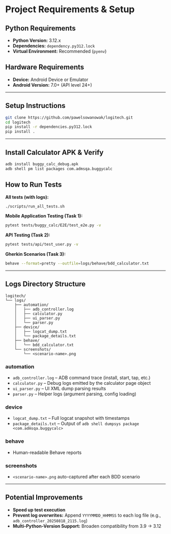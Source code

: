 # Project Requirements & Setup

## Python Requirements
- **Python Version:** 3.12.x
- **Dependencies:** `dependency.py312.lock`
- **Virtual Environment:** Recommended (`pyenv`)

## Hardware Requirements
- **Device:** Android Device or Emulator
- **Android Version:** 7.0+ (API level 24+)

---

## Setup Instructions

```bash
git clone https://github.com/pawelsowanowak/logitech.git
cd logitech
pip install -r dependencies.py312.lock
pip install .
```

---

## Install Calculator APK & Verify

```bash
adb install buggy_calc_debug.apk
adb shell pm list packages com.admsqa.buggycalc
```

## How to Run Tests

**All tests (with logs):**
```bash
./scripts/run_all_tests.sh
```

**Mobile Application Testing (Task 1):**
```bash
pytest tests/buggy_calc/E2E/test_e2e.py -v
```

**API Testing (Task 2):**
```bash
pytest tests/api/test_user.py -v
```

**Gherkin Scenarios (Task 3):**
```bash
behave --format=pretty --outfile=logs/behave/bdd_calculator.txt
```

---

## Logs Directory Structure

```
logitech/
└── logs/
    ├── automation/
    │   ├── adb_controller.log
    │   ├── calculator.py
    │   ├── ui_parser.py
    │   └── parser.py
    ├── device/
    │   ├── logcat_dump.txt
    │   └── package_details.txt
    ├── behave/
    │   └── bdd_calculator.txt
    └── screenshots/
        └── <scenario-name>.png
```

### automation
- `adb_controller.log` – ADB command trace (install, start, tap, etc.)
- `calculator.py` – Debug logs emitted by the calculator page object
- `ui_parser.py` – UI XML dump parsing results
- `parser.py` – Helper logs (argument parsing, config loading)

### device
- `logcat_dump.txt` – Full logcat snapshot with timestamps
- `package_details.txt` – Output of `adb shell dumpsys package <com.admsqa.buggycalc>`

### behave
- Human-readable Behave reports

### screenshots
- `<scenario-name>.png` auto-captured after each BDD scenario

---

## Potential Improvements

- **Speed up test execution**
- **Prevent log overwrites:** Append `YYYYMMDD_HHMMSS` to each log file (e.g., `adb_controller_20250818_2115.log`)
- **Multi-Python-Version Support:** Broaden compatibility from 3.9 → 3.12
